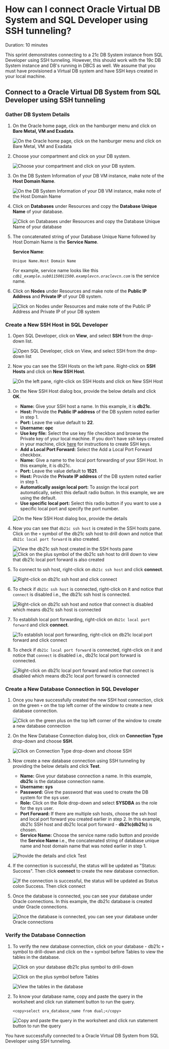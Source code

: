 # How can I connect Oracle Virtual DB System and SQL Developer using SSH tunneling?

Duration: 10 minutes

This sprint demonstrates connecting to a 21c DB System instance from SQL Developer using SSH tunneling. However, this should work with the 19c DB System instance and DB's running in DBCS as well. We assume that you must have provisioned a Virtual DB system and have SSH keys created in your local machine.

## Connect to a Oracle Virtual DB System from SQL Developer using SSH tunneling

### Gather DB System Details

1. On the Oracle home page, click on the hamburger menu and click on **Bare Metal, VM and Exadata**.

    ![On the Oracle home page, click on the hamburger menu and click on Bare Metal, VM and Exadata](./images/vm.png " ")

2. Choose your compartment and click on your DB system.

    ![Choose your compartment and click on your DB system.](./images/db.png " ")

3. On the DB System Information of your DB VM instance, make note of the **Host Domain Name**.

    ![On the DB System Information of your DB VM instance, make note of the Host Domain Name](./images/host-domain-name.png " ")

4. Click on **Databases** under Resources and copy the **Database Unique Name** of your database.

    ![Click on Databases under Resources and copy the Database Unique Name of your database](./images/db-unique-name.png " ")

5. The concatenated string of your Database Unique Name followed by Host Domain Name is the **Service Name**.

    **Service Name**:
    ```
    Unique Name.Host Domain Name
    ```

    For example, service name looks like this *`cdb1_example.sub01150011500.examplevcn.oraclevcn.com`* is the service name.

6. Click on **Nodes** under Resources and make note of the **Public IP Address** and **Private IP** of your DB system.

    ![Click on Nodes under Resources and make note of the Public IP Address and Private IP of your DB system](./images/ipaddress.png " ")

### Create a New SSH Host in SQL Developer

1. Open SQL Developer, click on **View**, and select **SSH** from the drop-down list.

    ![Open SQL Developer, click on View, and select **SSH** from the drop-down list](./images/view.png " ")

2. Now you can see the SSH Hosts on the left pane. Right-click on **SSH Hosts** and click on **New SSH Host**.

    ![On the left pane, right-click on SSH Hosts and click on New SSH Host](./images/new-host.png " ")

3. On the New SSH Host dialog box, provide the below details and click **OK**.

    * **Name:** Give your SSH host a name. In this example, it is **db21c**.
    * **Host:** Provide the **Public IP address** of the DB system noted earlier in step 1.
    * **Port:** Leave the value default to **22**.
    * **Username:** **opc**
    * **Use key file:** Select the use key file checkbox and browse the Private key of your local machine. If you don't have ssh keys created in your machine, click [here](https://raw.githubusercontent.com/oracle/learning-library/master/common/labs/generate-ssh-key/generate-ssh-keys.md) for instructions to create SSH keys.
    * **Add a Local Port Forward:** Select the Add a Local Port Forward checkbox.
    * **Name:** Give a name to the local port forwarding of your SSH Host. In this example, it is db21c.
    * **Port:** Leave the value default to **1521**.
    * **Host:** Provide the **Private IP address** of the DB system noted earlier in step 1.
    * **Automatically assign local port:** To assign the local port automatically, select this default radio button. In this example, we are using the default.
    * **Use specific local port:** Select this radio button if you want to use a specific local port and specify the port number.

    ![On the New SSH Host dialog box, provide the details](./images/ssh-host.png " ")

4. Now you can see that `db21c ssh host` is created in the SSH hosts pane. Click on the `+` symbol of the db21c ssh host to drill down and notice that `db21c local port forward` is also created.

    ![View the db21c ssh host created in the SSH hosts pane](./images/expand.png " ")
    ![Click on the plus symbol of the db21c ssh host to drill down to view that db21c local port forward is also created](./images/expand2.png " ")

5. To connect to ssh host, right-click on `db21c ssh host` and click **connect**.

    ![Right-click on db21c ssh host and click connect](./images/connect-ssh-host.png " ")

6. To check if `db21c ssh host` is connected, right-click on it and notice that `connect` is disabled i.e., the db21c ssh host is connected.

    ![Right-click on db21c ssh host and notice that connect is disabled which means db21c ssh host is connected](./images/connect-ssh-host2.png " ")

7. To establish local port forwarding, right-click on `db21c local port forward` and click **connect**.

    ![To establish local port forwarding, right-click on db21c local port forward and click connect](./images/connect-ssh.png " ")

8. To check if `db21c local port forward` is connected, right-click on it and notice that `connect` is disabled i.e., db21c local port forward is connected.

    ![Right-click on db21c local port forward and notice that connect is disabled which means db21c local port forward is connected](./images/connect-ssh2.png " ")

### Create a New Database Connection in SQL Developer

1. Once you have successfully created the new SSH host connection, click on the green `+` on the top left corner of the window to create a new database connection.

    ![Click on the green plus on the top left corner of the window to create a new database connection](./images/new-connection.png " ")

2. On the New Database Connection dialog box, click on **Connection Type** drop-down and choose **SSH**.

    ![Click on Connection Type drop-down and choose SSH](./images/choose-ssh.png " ")

3. Now create a new database connection using SSH tunneling by providing the below details and click **Test**.

    * **Name:** Give your database connection a name. In this example, **db21c** is the database connection name.
    * **Username:** **sys**
    * **Password:** Give the password that was used to create the DB system for the sys user.
    * **Role:** Click on the Role drop-down and select **SYSDBA** as the role for the sys user.
    * **Port Forward:** If there are multiple ssh hosts, choose the ssh host and local port forward you created earlier in step 2. In this example, db21c SSH host and db21c local port forward - **db21c(db21c)** is chosen.
    * **Service Name:** Choose the service name radio button and provide the **Service Name** i.e., the concatenated string of database unique name and host domain name that was noted earlier in step 1.

    ![Provide the details and click Test](./images/new-connection-details.png " ")

4. If the connection is successful, the status will be updated as "Status: Success". Then click **connect** to create the new database connection.

    ![If the connection is successful, the status will be updated as Status colon Success. Then click connect](./images/connect.png " ")

5. Once the database is connected, you can see your database under Oracle connections. In this example, the db21c database is created under Oracle connections.

    ![Once the database is connected, you can see your database under Oracle connections](./images/connected.png " ")

### Verify the Database Connection

1. To verify the new database connection, click on your database - db21c `+` symbol to drill-down and click on the `+` symbol before Tables to view the tables in the database.

    ![Click on your database db21c plus symbol to drill-down](./images/db-drill-down.png " ")

    ![Click on the plus symbol before Tables](./images/tables-drill-down.png " ")

    ![View the tables in the database](./images/view-tables.png " ")

2. To know your database name, copy and paste the query in the worksheet and click run statement button to run the query.

    ```
    <copy>select ora_database_name from dual;</copy>
    ```

    ![Copy and paste the query in the worksheet and click run statement button to run the query](./images/know-db-name.png " ")

You have successfully connected to a Oracle Virtual DB System from SQL Developer using SSH tunneling.